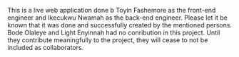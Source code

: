 This is a live web application done b Toyin Fashemore as the front-end engineer and Ikecukwu Nwamah as the back-end engineer. Please let it be known that it was done and successfully created by the mentioned persons. Bode Olaleye and Light Enyinnah had no conribution in this project. Until they contribute meaningfully to the project, they will cease to not be included as collaborators.